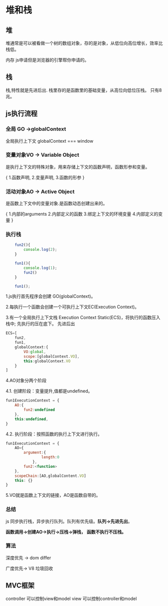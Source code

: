 # 堆和栈

## 堆

堆通常是可以被看做一个树的数组对象，存的是对象，从低位向高位增长，效率比栈低。

内存 js申请但是浏览器的引擎帮你申请的。

## 栈

栈,特性就是先进后出.
栈里存的是函数里的基础变量，从高位向低位压栈。
只有8兆。

## js执行流程

### 全局 GO ->globalContext

全局执行上下文 globalContext === window

### 变量对象VO -> Variable Object

是执行上下文的特殊对象，用来存储上下文的函数声明，函数形参和变量。

{
    		1.函数声明,
    		2.变量声明,
   		 3.函数的形参
		}

### 活动对象AO -> Active Object

是函数上下文中的变量对象.是函数动态创建出来的。

{
    		1.内部的arguments
    		2.内部定义的函数
    		3.绑定上下文的环境变量
    		4.内部定义的变量
		}

### 执行栈

``` js
    fun2(){
        console.log(2);
    }

    fun1(){
        console.log(1);
        fun2()
    }

    fun1();
```

1.js执行首先程序会创建 GO(globalContext)。

2.每执行一个函数会创建一个可执行上下文EC(Execution Context)。

3.有一个全局执行上下文栈 Execution Context Static(ECS)，将执行的函数压入栈中; 先执行的压在底下。
先进后出

```js
ECS=[
    fun2,
    fun1,
    globalContext:{
        VO:global,
        scope:[globalContext.VO],
        this:globalContext.VO
    }
]
```

4.AO对象分两个阶段

   4.1. 创建阶段：变量提升,值都是undefined。

```js
fun1ExecutionContext = {
    AO:{
        fun2:undefined
    },
    this:undefined,
}
```

   4.2. 执行阶段：按照函数的执行上下文进行执行。

```js
fun1ExecutionContext = {
    AO={
        argument:{
                length:0
            },
        fun2:<function>
    },
    scopeChain:[AO,globalContent.VO]
    this: {}
}
```

5.VO就是函数上下文的链接，AO是函数自带的。

### 总结

js 同步执行栈，异步执行队列。队列有优先级。__队列->先进先出__。

__函数调用->创建AO->执行->压栈->弹栈，__
		__函数不执行不压栈。__

### 算法

深度优先 -> dom differ

广度优先-> V8 垃圾回收

## MVC框架

controller 可以控制view和model
		view 可以控制controller和model
